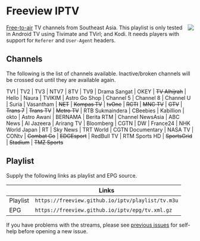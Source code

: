 # Freeview IPTV

<img align="right" src="https://freeview.github.io/iptv/tv.png">

[Free-to-air](https://en.wikipedia.org/wiki/Free-to-air) TV channels from Southeast Asia. This playlist is only tested in Android TV using Tivimate and TVirl; and Kodi. It needs players with support for `Referer` and `User-Agent` headers.

## Channels

The following is the list of channels available. Inactive/broken channels will be crossed out until they are available again.

TV1 | TV2 | TV3 | NTV7 | 8TV | TV9 | Drama Sangat | OKEY | ~~TV Alhijrah~~ | Hello | Naura | TVIKIM | Astro Go Shop  | Channel 5  | Channel 8  | Channel U  | Suria  | Vasantham  | ~~NET~~ | ~~Kompas TV~~ | ~~tvOne~~ | ~~RCTI~~ | ~~MNC TV~~ | ~~GTV~~ | ~~Trans 7~~ | ~~Trans TV~~ | ~~Metro TV~~ | RTB Sukmaindera | CBeebies | Kabillion | okto | Astro Awani  | BERNAMA  | Berita RTM | Channel NewsAsia  | ABC News | Al Jazeera | Arirang TV | Bloomberg  | CGTN | DW | France24 | NHK World Japan | RT | Sky News | TRT World | CGTN Documentary | NASA TV | CONtv | ~~Combat Go~~ | ~~EDGEsport~~ | RedBull TV | RTM Sports HD | ~~SportsGrid~~ | ~~Stadium~~ | ~~TMZ Sports~~

## Playlist

Supply the following links as playlist and EPG source.

||Links|
|-|-|
|Playlist|`https://freeview.github.io/iptv/playlist/tv.m3u`|
|EPG|`https://freeview.github.io/iptv/epg/tv.xml.gz`|

If you have problems with the streams, please see [previous issues](https://github.com/freeview/iptv/issues?q=is%3Aissue+is%3Aclosed) for self-help before opening a new issue.
